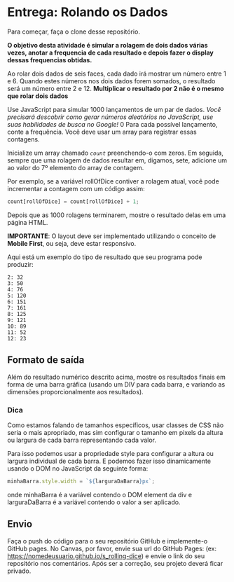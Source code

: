 # Entrega: Rolando os Dados

Para começar, faça o clone desse repositório.

**O objetivo desta atividade é simular a rolagem de dois dados várias vezes, anotar a frequencia de cada resultado e depois fazer o display dessas frequencias obtidas.**

Ao rolar dois dados de seis faces, cada dado irá mostrar um número entre 1 e 6. Quando estes números nos dois dados forem somados, o resultado será um número entre 2 e 12. **Multiplicar o resultado por 2 não é o mesmo que rolar dois dados**

Use JavaScript para simular 1000 lançamentos de um par de dados. *Você precisará descobrir como gerar números aleatórios no JavaScript, use suas habilidades de busca no Google!*
0
Para cada possível lançamento, conte a frequência. Você deve usar um array para registrar essas contagens.

Inicialize um array chamado *`count`* preenchendo-o com zeros. Em seguida, sempre que uma rolagem de dados resultar em, digamos, sete, adicione um ao valor do 7º elemento do array de contagem.

Por exemplo, se a variável rollOfDice contiver a rolagem atual, você pode incrementar a contagem com um código assim:

```js
count[rollOfDice] = count[rollOfDice] + 1;
```

Depois que as 1000 rolagens terminarem, mostre o resultado delas em uma página HTML.

__IMPORTANTE__: O layout deve ser implementado utilizando o conceito de __Mobile First__, ou seja, deve estar responsivo.

Aqui está um exemplo do tipo de resultado que seu programa pode produzir:

```
2: 32  
3: 50  
4: 76  
5: 120  
6: 151  
7: 161  
8: 125  
9: 121  
10: 89  
11: 52  
12: 23
```

## Formato de saída
Além do resultado numérico descrito acima, mostre os resultados finais em forma de uma barra gráfica (usando um DIV para cada barra, e variando as dimensões proporcionalmente aos resultados).

### Dica
Como estamos falando de tamanhos específicos, usar classes de CSS não seria o mais apropriado, mas sim configurar o tamanho em pixels da altura ou largura de cada barra representando cada valor.

Para isso podemos usar a propriedade style para configurar a altura ou largura individual de cada barra. E podemos fazer isso dinamicamente usando o DOM no JavaScript da seguinte forma:

```javascript
minhaBarra.style.width = `${larguraDaBarra}px`;
```

onde minhaBarra é a variável contendo o DOM element da div e larguraDaBarra é a variável contendo o valor a ser aplicado.

## Envio

Faça o push do código para o seu repositório GitHub e implemente-o GitHub pages. No Canvas, por favor, envie sua url do GitHub Pages: (ex: https://nomedeusuario.github.io/s_rolling-dice) e envie o link do seu repositório nos comentários. Após ser a correção, seu projeto deverá ficar privado.


